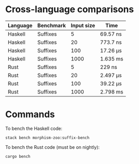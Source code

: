 # Cross-language comparisons

| Language | Benchmark | Input size | Time |
| -------- | --------- | ---------- | ---- |
| Haskell | Suffixes | 5 | 69.57 ns |
| Haskell | Suffixes | 20 | 773.7 ns |
| Haskell | Suffixes | 100 | 17.26 μs |
| Haskell | Suffixes | 1000 | 1.635 ms |
| Rust | Suffixes | 5 | 229 ns |
| Rust | Suffixes | 20 | 2.497 μs |
| Rust | Suffixes | 100 | 39.22 μs |
| Rust | Suffixes | 1000 | 2.798 ms |

# Commands

To bench the Haskell code:

```
stack bench morphism-zoo:suffix-bench
```

To bench the Rust code (must be on nightly):

```
cargo bench
```

<!-- figure out if these are correct before including them
| Python | Suffixes | 5 | 1.455 μs |
| Python | Suffixes | 20 | 3.936 μs |
| Python | Suffixes | 100 | 16.01 μs |
| Python | Suffixes | 1000 | 281.7 μs |
| Julia | Suffixes | 5 | 354.3 ns |
| Julia | Suffixes | 20 | 9.011 μs |
| Julia | Suffixes | 100 | 38.44 μs |
| Julia | Suffixes | 1000 | 2.427 ms |
-->
